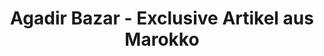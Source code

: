 ---
title: "Agadir Bazar - Exclusive Artikel aus Marokko"
url: /bochum/agadir-bazar-exclusive-artikel-aus-marokko/
shop: Raumausstattung
---